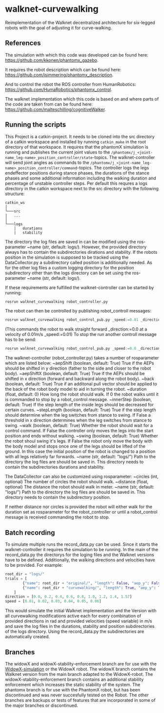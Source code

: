# walknet-curvewalking
Reimplementation of the Walknet decentralized architecture for six-legged robots with the goal of adjusting it for curve-walking.

## References
The simulation with which this code was developed can be found here:
<https://github.com/kkonen/phantomx_gazebo>.

It requires the robot description which can be found here:
<https://github.com/jsimmering/phantomx_description>.

And to control the robot the ROS controller from HumanRobotics:
<https://github.com/HumaRobotics/phantomx_control>.

The walknet implementation which this code is based on and where parts of the code are taken from can be found here:
<https://github.com/malteschilling/cognitiveWalker>.

## Running the scripts
This Project is a catkin-project. It needs to be cloned into the src directory of a catkin workspace and installed by running `catkin_make` in the root directory of that workspace.
It requires that the phantomX simulation is running and publishes the current joint values to the `/phantomx/j_<joint-name_leg-name>_position_controller/state`-topics.
The walknet-controller will send joint angles as commands to the `/phantomx/j_<joint-name_leg-name>_position_controller/command`-topics.
The controller logs the legs endeffector positions during stance phases, the durations of the stance phases and some additional information including the walking duration and percentage of unstable controller steps.
Per default this requres a logs directory in the catkin workspace next to the src directory with the following structure:

```
catkin_ws
│
└───src
|   ...
│   
└───logs
    │   durations
    |   stability
```

The directory the log files are saved in can be modified using the ros-parameter ~name (str, default: logs/).
However, the provided directory always has to contain the subdirectories dirations and stability.
If the robots position in the simulation is supposed to be tracked using the DataCollector.py a subdirectory called position is additionally needed.
As for the other log files a custom logging directory for the position subdirectory other than the logs directory can be set using the ros-parameter ~name (str, default: logs/).

If these requirements are fulfilled the walknet-controller can be started by running:
```python
rosrun walknet_curvewalking robot_controller.py
```

The robot can then be controlled by publishing robot_controll messages:
```python
rosrun walknet_curvewalking robot_control_pub.py _speed:=0.01 _direction:=0.0
```
(This commands the robot to walk straight forward \_direction:=0.0 at a velocity of 0.01m/s \_speed:=0.01)
To stop the run another controll message has to be send:
```python
rosrun walknet_curvewalking robot_control_pub.py _speed:=0.0 _direction:=0.0
```

The walknet-controller (robot_controller.py) takes a number of rosparameter which are listed below:
~aepShift (boolean, default: True)
  True if the AEPs should be shifted in y direction (father to the side and closer to the robot body).
~aepShiftX (boolean, default: True)
  True if the AEPs should be shifted in x direction (forward and backward along the robot body).
~back (boolean, default: True)
  True if an additonal pull vector should be applied to the back of the robot body model to aid in turning the robot.
~duration (float, default: 0)
  How long the robot should walk. If 0 the robot walks until it is commanded to stop by a robot_control message.
~innerStep (boolean, default: True)
  If the step length of the inside legs should be decreased for certain curves.
~stepLength (boolean, default: True)
  True if the step length should determine when the leg switches from stance to swing.
  If False a threshold in x direction determines when the leg switches from stance to swing.
~walk (boolean, default: True)
  Whether the robot should wait for a control command.
  If False the controller only moves the legs into the start position and ends without walking.
~swing (boolean, default: True)
  Whether the robot shoul swing it's legs.
  If False the robot only move the body with the body model and stops once one of the legs should be lifted of the ground.
  In this case the initial position of the robot is changed to a position with all legs relatively far forwards.
~name (str, default: "logs/")
  Path to the directory the log files are should be saved in. This directory needs to contain the subdirectories durations and stability.


The DataCollector can also be customized using rosparameter:
~circles (int, optional)
  The number of circles the robot should walk.
~distance (float, optional)
  The distance the robot should walk in meter.
~name (str, default: "logs/")
  Path to the directory the log files are should be saved in. This directory needs to contain the subdirectory position.

If neither distance nor circles is provided the robot will either walk for the duration set as rosparameter for the robot_controller or until a robot_control message is received commanding the robot to stop.

## Batch recording

To simulate multiple runs the record_data.py can be used.
Since it starts the walknet-controller it requires the simulation to be running.
In the main of the record_data.py the directorys for the loging files and the Walknet versions have to be defined.
Additionally, the walking directions and velocities have to be provided.
For example:

```python
root_dir = "logs/"
trials = [
        {"name": root_dir + "original/", "length": False, "aep_y": False, "aep_x": False, "decrease": False, "pull_at_back": False}
        {"name": root_dir + "curvewalking/", "length": True, "aep_y": True, "aep_x": True, "decrease": True, "pull_at_back": True}
    ]
direction = [0.0, 0.2, 0.4, 0.6, 0.8, 1.0, 1.2, 1.4, 1.57]
speed = [0.01, 0.02, 0.03, 0.04, 0.05, 0.06]
```
This would simulate the initial Walknet implementation and the Version with all curvewalking modifications active each for every combination of provided directions in rad and provided velocities (speed variable) in m/s and save the log files in the durations, stability and position subdirectories of the logs directory.
Using the record_data.py the subdirectories are automatically created.

## Branches

The widowX and widowX-stability-enforcement branch are for use with the [WidowX-simulation](https://github.com/Interbotix/interbotix_ros_crawlers/tree/main/interbotix_ros_xshexapods/interbotix_xshexapod_gazebo) or the WidowX robot.
The widowX branch contains the Walknet version from the main branch adapted to the WidowX-robot.
The widowX-stability-enforcement branch contains an additional stability enforcement which increases the static stability of the system.
The phantomx branch is for use with the PhantomX robot, but has been discontinued and was never succesfully tested on the Robot.
The other branches are backups or tests of features that are incorporated in some of the major branches or discontinued.
